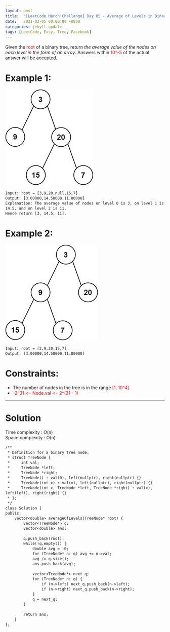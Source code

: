 ```yaml
---
layout: post
title:  "[LeetCode March Challange] Day 05 - Average of Levels in Binary Tree"
date:   2021-03-05 00:00:00 +0800
categories: jekyll update
tags: [LeetCode, Easy, Tree, Facebook]
---
```

Given the <font color="red">root</font> of a binary tree, return *the average value of the nodes on each level in the form of an array*. Answers within <font color="red">10^-5</font> of the actual answer will be accepted.

# Example 1:

![](https://github.com/nshawn4675/nshawn4675.github.io/blob/master/_pic/637_ex1.jpg?raw=true)

	Input: root = [3,9,20,null,15,7]
	Output: [3.00000,14.50000,11.00000]
	Explanation: The average value of nodes on level 0 is 3, on level 1 is 14.5, and on level 2 is 11.
	Hence return [3, 14.5, 11].

# Example 2:

![](https://github.com/nshawn4675/nshawn4675.github.io/blob/master/_pic/637_ex2.jpg?raw=true)

	Input: root = [3,9,20,15,7]
	Output: [3.00000,14.50000,11.00000]

# Constraints:

- The number of nodes in the tree is in the range <font color="red">[1, 10^4]</font>.
- <font color="red">-2^31 <= Node.val <= 2^(31 - 1)</font>

______________________  

# Solution  

Time complexity : O(n)  
Space complexity : O(n)  

	/**
	 * Definition for a binary tree node.
	 * struct TreeNode {
	 *     int val;
	 *     TreeNode *left;
	 *     TreeNode *right;
	 *     TreeNode() : val(0), left(nullptr), right(nullptr) {}
	 *     TreeNode(int x) : val(x), left(nullptr), right(nullptr) {}
	 *     TreeNode(int x, TreeNode *left, TreeNode *right) : val(x), left(left), right(right) {}
	 * };
	 */
	class Solution {
	public:
	    vector<double> averageOfLevels(TreeNode* root) {
	        vector<TreeNode*> q;
	        vector<double> ans;
	        
	        q.push_back(root);
	        while(!q.empty()) {
	            double avg = .0;
	            for (TreeNode* n: q) avg += n->val;
	            avg /= q.size();
	            ans.push_back(avg);
	            
	            vector<TreeNode*> next_q;
	            for (TreeNode* n: q) {
	                if (n->left) next_q.push_back(n->left);
	                if (n->right) next_q.push_back(n->right);
	            }
	            q = next_q;
	        }
	        
	        return ans;
	    }
	};